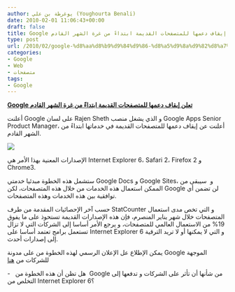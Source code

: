 ```yaml
---
author: يوغرطة بن علي (Youghourta Benali)
date: 2010-02-01 11:06:43+00:00
draft: false
title: Google تعلن إيقاف دعمها للمتصفحات القديمة ابتداءً من غرة الشهر القادم
type: post
url: /2010/02/google-%d8%aa%d8%b9%d9%84%d9%86-%d8%a5%d9%8a%d9%82%d8%a7%d9%81-%d8%af%d8%b9%d9%85%d9%87%d8%a7-%d9%84%d9%84%d9%85%d8%aa%d8%b5%d9%81%d8%ad%d8%a7%d8%aa-%d8%a7%d9%84%d9%82%d8%af%d9%8a%d9%85%d8%a9-%d8%a7/
categories:
- Google
- Web
- متصفحات
tags:
- Google
---
```


[**Google تعلن إيقاف دعمها للمتصفحات القديمة ابتداءً من غرة الشهر القادم**](http://www.it-scoop.com/2010/02/google-%d8%aa%d8%b9%d9%84%d9%86-%d8%a5%d9%8a%d9%82%d8%a7%d9%81-%d8%af%d8%b9%d9%85%d9%87%d8%a7-%d9%84%d9%84%d9%85%d8%aa%d8%b5%d9%81%d8%ad%d8%a7%d8%aa-%d8%a7%d9%84%d9%82%d8%af%d9%8a%d9%85%d8%a9-%d8%a7/)


أعلنت Google على لسان Rajen Sheth و الذي يشغل منصب Google Apps Senior Product Manager، أعلنت عن إيقاف دعمها للمتصفحات القديمة في خدماتها ابتداءً من الشهر القادم.

[![](http://djug.developpez.com/rsc/PrincipNavig.jpg)
](http://www.it-scoop.com/2010/02/google-%d8%aa%d8%b9%d9%84%d9%86-%d8%a5%d9%8a%d9%82%d8%a7%d9%81-%d8%af%d8%b9%d9%85%d9%87%d8%a7-%d9%84%d9%84%d9%85%d8%aa%d8%b5%d9%81%d8%ad%d8%a7%d8%aa-%d8%a7%d9%84%d9%82%d8%af%d9%8a%d9%85%d8%a9-%d8%a7/)

الإصدارات المعنية بهذا الأمر هي Internet Explorer 6، Safari 2، Firefox 2 و Chrome3.

ستشمل هذه الخطوة مبدئيا خدمتي Google Docs و Google Sites، و  سيبقى من الممكن استعمال هذه الخدمات من خلال هذه المتصفحات، لكن Google لن تضمن أي توافقية بين هذه الخدمات وهذه المتصفحات.

حسب آخر الإحصائيات المقدمة من طرف StatCounter و التي تخص مدى استعمال المتصفحات خلال شهر يناير المنصرم، فإن هذه الإصدارات القديمة تستحوذ على ما يفوق 19% من الاستعمال العالمي للمتصفحات، و يرجع الأمر أساسا إلى الشركات التي لا تزال تستعمل برامج تعتمد أساسا على Internet Explorer 6 و التي لا يمكنها أو لا تريد الترقية إلى إصدارات أحدث.

يمكن الإطلاع عل الإعلان الرسمي لهذه الخطوة من على مدونة Google الموجهة للشركات من [هنا](http://googleenterprise.blogspot.com/2010/01/modern-browsers-for-modern-applications.html)

-   هل تظن أن هذه الخطوة من  Google من شأنها أن تأثر على الشركات و تدفعها إلى التخلص من Internet Explorer 6؟
